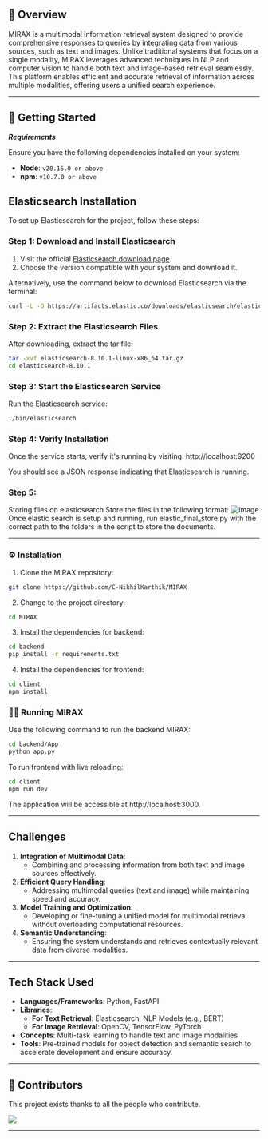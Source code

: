 
## 📍 Overview

MIRAX is a multimodal information retrieval system designed to provide comprehensive responses to queries by integrating data from various sources, such as text and images. Unlike traditional systems that focus on a single modality, MIRAX leverages advanced techniques in NLP and computer vision to handle both text and image-based retrieval seamlessly. This platform enables efficient and accurate retrieval of information across multiple modalities, offering users a unified search experience.

---

## 🚀 Getting Started

**_Requirements_**

Ensure you have the following dependencies installed on your system:

- **Node**: `v20.15.0 or above`
- **npm**: `v10.7.0 or above`

## Elasticsearch Installation

To set up Elasticsearch for the project, follow these steps:

### Step 1: Download and Install Elasticsearch
1. Visit the official [Elasticsearch download page](https://www.elastic.co/downloads/elasticsearch).  
2. Choose the version compatible with your system and download it.

Alternatively, use the command below to download Elasticsearch via the terminal:  
```bash
curl -L -O https://artifacts.elastic.co/downloads/elasticsearch/elasticsearch-8.10.1-linux-x86_64.tar.gz
```

### Step 2: Extract the Elasticsearch Files

After downloading, extract the tar file:

```bash
tar -xvf elasticsearch-8.10.1-linux-x86_64.tar.gz
cd elasticsearch-8.10.1
```

### Step 3: Start the Elasticsearch Service

Run the Elasticsearch service:

```bash
./bin/elasticsearch
```

### Step 4: Verify Installation
Once the service starts, verify it's running by visiting:
http://localhost:9200

You should see a JSON response indicating that Elasticsearch is running.

### Step 5:

Storing files on elasticsearch
Store the files in the following format:
![image](https://github.com/user-attachments/assets/cf14f788-b6ec-4429-b743-80270171f08b)
Once elastic search is setup and running, run elastic_final_store.py with the correct path to the folders in the script to store the documents.

---

### ⚙️ Installation

1. Clone the MIRAX repository:

```sh
git clone https://github.com/C-NikhilKarthik/MIRAX
```

2. Change to the project directory:

```sh
cd MIRAX
```

3. Install the dependencies for backend:

```sh
cd backend
pip install -r requirements.txt
```

4. Install the dependencies for frontend:
```sh
cd client
npm install
```

### 🏃‍♂️ Running MIRAX

Use the following command to run the backend MIRAX:

```sh
cd backend/App
python app.py
```

To run frontend with live reloading:

```sh
cd client
npm run dev
```

The application will be accessible at http://localhost:3000.

---

## Challenges  
1. **Integration of Multimodal Data**:  
   - Combining and processing information from both text and image sources effectively.  
2. **Efficient Query Handling**:  
   - Addressing multimodal queries (text and image) while maintaining speed and accuracy.  
3. **Model Training and Optimization**:  
   - Developing or fine-tuning a unified model for multimodal retrieval without overloading computational resources.  
4. **Semantic Understanding**:  
   - Ensuring the system understands and retrieves contextually relevant data from diverse modalities.

---

## Tech Stack Used  
- **Languages/Frameworks**: Python, FastAPI  
- **Libraries**:  
  - **For Text Retrieval**: Elasticsearch, NLP Models (e.g., BERT)  
  - **For Image Retrieval**: OpenCV, TensorFlow, PyTorch  
- **Concepts**: Multi-task learning to handle text and image modalities  
- **Tools**: Pre-trained models for object detection and semantic search to accelerate development and ensure accuracy.
---

## 👏 Contributors

This project exists thanks to all the people who contribute.

<p align="left">
  <a href="https://github.com/C-NikhilKarthik/MIRAX/graphs/contributors">
  <img src="https://contrib.rocks/image?repo=C-NikhilKarthik/MIRAX" />
  </a>
</p>

---
